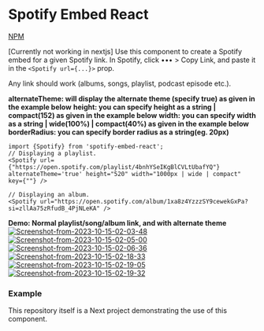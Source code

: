 # Spotify Embed React

[NPM](https://www.npmjs.com/package/spotify-embed-react) 

[Currently not working in nextjs]
Use this component to create a Spotify embed for a given Spotify link. In
Spotify, click ••• > Copy Link, and paste it in the `<Spotify url={...}>` prop.

Any link should work (albums, songs, playlist, podcast episode etc.).

**alternateTheme: will display the alternate theme (specify true) as given in the example below**
**height: you can specify height as a string | compact(152) as given in the example below**
**width: you can specify width as a string | wide(100%) | compact(40%) as given in the example below**
**borderRadius: you can specify border radius as a string(eg. 20px)**

```tsx
import {Spotify} from 'spotify-embed-react';
// Displaying a playlist.
<Spotify url={"https://open.spotify.com/playlist/4bnhYSeIKgBlCVLtUbafYQ"} alternateTheme='true' height="520" width="1000px | wide | compact"  key={""} />

// Displaying an album.
<Spotify url="https://open.spotify.com/album/1xa8z4YzzzSY9cewekGxPa?si=zllAa75zRfudB_4PjNLeKA" />

```

**Demo: Normal playlist/song/album link, and with alternate theme**
<a href="https://ibb.co/cYtLVKr"><img src="https://i.ibb.co/J32QgWs/Screenshot-from-2023-10-15-02-03-48.png" alt="Screenshot-from-2023-10-15-02-03-48" border="0"></a>
<a href="https://ibb.co/X5Hk8c3"><img src="https://i.ibb.co/095VtHF/Screenshot-from-2023-10-15-02-05-00.png" alt="Screenshot-from-2023-10-15-02-05-00" border="0"></a>
<a href="https://ibb.co/T2CJXsg"><img src="https://i.ibb.co/r0WqPVw/Screenshot-from-2023-10-15-02-06-36.png" alt="Screenshot-from-2023-10-15-02-06-36" border="0"></a>
<a href="https://ibb.co/X4j50DV"><img src="https://i.ibb.co/1n7XyMb/Screenshot-from-2023-10-15-02-18-33.png" alt="Screenshot-from-2023-10-15-02-18-33" border="0"></a>
<a href="https://ibb.co/64VbKXy"><img src="https://i.ibb.co/fCBt3DX/Screenshot-from-2023-10-15-02-19-05.png" alt="Screenshot-from-2023-10-15-02-19-05" border="0"></a>
<a href="https://ibb.co/ZgW5bjx"><img src="https://i.ibb.co/T0m6Nft/Screenshot-from-2023-10-15-02-19-32.png" alt="Screenshot-from-2023-10-15-02-19-32" border="0"></a>
<!-- <img width="400px" height="auto" src="https://ibb.co/cYtLVKr">
<img width="400px" height="auto" src="https://ibb.co/X5Hk8c3">
<img width="400px" height="auto" src="https://ibb.co/T2CJXsg">
<img width="400px" height="auto" src="https://ibb.co/X4j50DV">
<img width="400px" height="auto" src="https://ibb.co/64VbKXy">
<img width="400px" height="auto" src="https://ibb.co/ZgW5bjx"> -->

### Example

This repository itself is a Next project demonstrating the use of this
component.